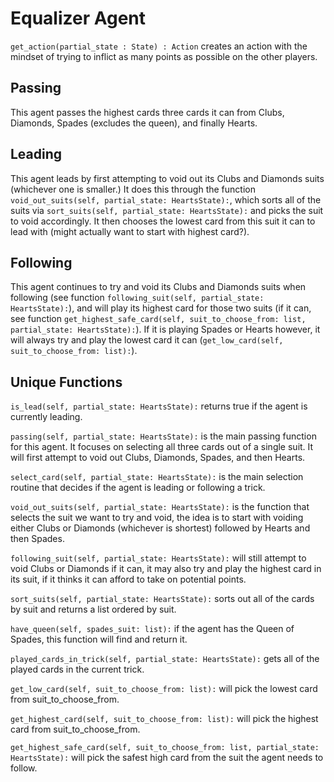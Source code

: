  # Equalizer Agent
`get_action(partial_state : State) : Action` creates an action with the mindset of trying to inflict as many points as possible on the other players.

## Passing
This agent passes the highest cards three cards it can from Clubs, Diamonds, Spades (excludes the queen), and finally Hearts.
## Leading
This agent leads by first attempting to void out its Clubs and Diamonds suits (whichever one is smaller.)
It does this through the function `void_out_suits(self, partial_state: HeartsState):`, which sorts
all of the suits via `sort_suits(self, partial_state: HeartsState):` and picks the suit to void accordingly. It then
chooses the lowest card from this suit it can to lead with (might actually want to start with highest card?).
## Following
This agent continues to try and void its Clubs and Diamonds suits when following 
(see function `following_suit(self, partial_state: HeartsState):`), and will play its highest card for those two suits
(if it can, see function `get_highest_safe_card(self, suit_to_choose_from: list, partial_state: HeartsState):`). 
If it is playing Spades or Hearts however, it will always try and play the lowest card it can (`get_low_card(self, suit_to_choose_from: list):`).
## Unique Functions
`is_lead(self, partial_state: HeartsState):` returns true if the agent is currently leading.

`passing(self, partial_state: HeartsState):` is the main passing function for this agent. It focuses on selecting all 
three cards out of a single suit.  It will first attempt to void out Clubs, Diamonds, Spades, and then Hearts.

`select_card(self, partial_state: HeartsState):` is the main selection routine that decides if the agent is leading or following a trick.

`void_out_suits(self, partial_state: HeartsState):` is the function that selects the suit we want to try and void, the idea is to start with voiding either Clubs
or Diamonds (whichever is shortest) followed by Hearts and then Spades.

`following_suit(self, partial_state: HeartsState):` will still attempt to void Clubs or Diamonds if it can, it may also try and play 
the highest card in its suit, if it thinks it can afford to take on potential points.

`sort_suits(self, partial_state: HeartsState):` sorts out all of the cards by suit and returns a list ordered by suit.

`have_queen(self, spades_suit: list):` if the agent has the Queen of Spades, this function will find and return it.

`played_cards_in_trick(self, partial_state: HeartsState):` gets all of the played cards in the current trick.

`get_low_card(self, suit_to_choose_from: list):` will pick the lowest card from suit_to_choose_from.

`get_highest_card(self, suit_to_choose_from: list):` will pick the highest card from suit_to_choose_from.

`get_highest_safe_card(self, suit_to_choose_from: list, partial_state: HeartsState):` will pick the safest high card from the suit the agent
needs to follow.

